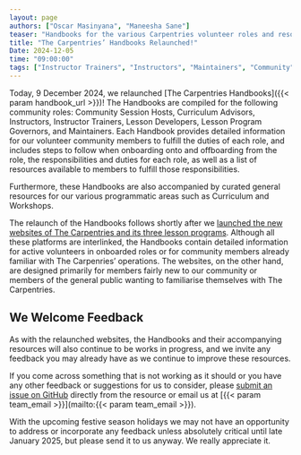 ```yaml
---
layout: page
authors: ["Oscar Masinyana", "Maneesha Sane"]
teaser: "Handbooks for the various Carpentries volunteer roles and resources are relaunched today!"
title: "The Carpentries’ Handbooks Relaunched!"
Date: 2024-12-05
time: "09:00:00"
tags: ["Instructor Trainers", "Instructors", "Maintainers", "Community", "Handbook"]
---
```


Today, 9 December 2024, we relaunched [The Carpentries Handbooks]({{< param handbook_url >}})! The Handbooks are compiled for the following community roles: Community Session Hosts, Curriculum Advisors, Instructors, Instructor Trainers, Lesson Developers, Lesson Program Governors, and Maintainers. Each Handbook provides detailed information for our volunteer community members to fulfill the duties of each role, and includes steps to follow when onboarding onto and offboarding from the role, the responsibilities and duties for each role, as well as a list of resources available to members to fulfill those responsibilities. 

Furthermore, these Handbooks are also accompanied by curated general resources for our various programmatic areas such as Curriculum and Workshops. 

The relaunch of the Handbooks follows shortly after we [launched the new websites of The Carpentries and its three lesson programs](/blog/2024/11/the-carpentries-websites-relaunched/). Although all these platforms are interlinked, the Handbooks contain detailed information for active volunteers in onboarded roles or for community members already familiar with The Carpenries’ operations. The websites, on the other hand, are designed primarily for members fairly new to our community or members of the general public wanting to familiarise themselves with The Carpentries. 

## We Welcome Feedback
As with the relaunched websites, the Handbooks and their accompanying resources will also continue to be works in progress, and we invite any feedback you may already have as we continue to improve these resources. 

If you come across something that is not working as it should or you have any other feedback or suggestions for us to consider, please [submit an issue on GitHub](https://github.com/carpentries/docs.carpentries.org) directly from the resource or email us at [{{< param team_email >}}](mailto:{{< param team_email >}}).  

With the upcoming festive season holidays we may not have an opportunity to address or incorporate any feedback unless absolutely critical until late January 2025, but please send it to us anyway. We really appreciate it. 

